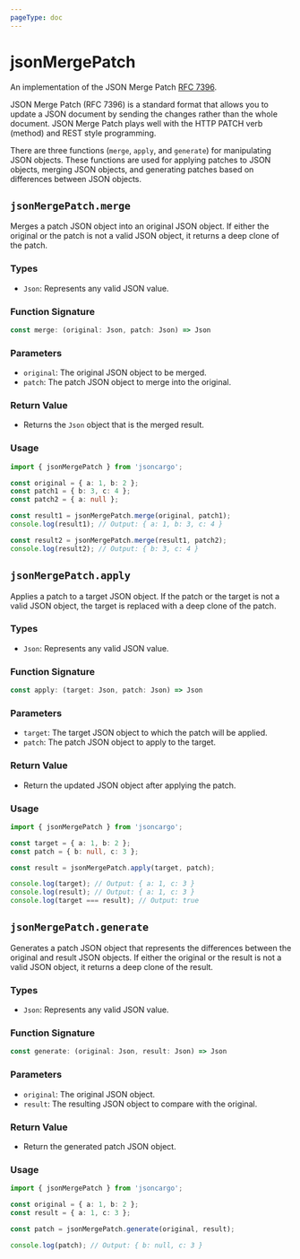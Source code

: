 ```yaml
---
pageType: doc
---
```


# jsonMergePatch

An implementation of the JSON Merge Patch [RFC 7396](https://datatracker.ietf.org/doc/html/rfc7396).

JSON Merge Patch (RFC 7396) is a standard format that allows you to update a JSON document by sending the changes rather than the whole document. JSON Merge Patch plays well with the HTTP PATCH verb (method) and REST style programming.

There are three functions (`merge`, `apply`, and `generate`) for manipulating JSON objects. These functions are used for applying patches to JSON objects, merging JSON objects, and generating patches based on differences between JSON objects.

## `jsonMergePatch.merge`

Merges a patch JSON object into an original JSON object. If either the original or the patch is not a valid JSON object, it returns a deep clone of the patch.

### Types

* `Json`: Represents any valid JSON value.

### Function Signature

```ts
const merge: (original: Json, patch: Json) => Json
```

### Parameters

* `original`: The original JSON object to be merged.
* `patch`: The patch JSON object to merge into the original.

### Return Value

* Returns the `Json` object that is the merged result.

### Usage

```ts
import { jsonMergePatch } from 'jsoncargo';

const original = { a: 1, b: 2 };
const patch1 = { b: 3, c: 4 };
const patch2 = { a: null };

const result1 = jsonMergePatch.merge(original, patch1);
console.log(result1); // Output: { a: 1, b: 3, c: 4 }

const result2 = jsonMergePatch.merge(result1, patch2);
console.log(result2); // Output: { b: 3, c: 4 }
```

## `jsonMergePatch.apply`

Applies a patch to a target JSON object. If the patch or the target is not a valid JSON object, the target is replaced with a deep clone of the patch.

### Types

* `Json`: Represents any valid JSON value.

### Function Signature

```ts
const apply: (target: Json, patch: Json) => Json
```

### Parameters

* `target`: The target JSON object to which the patch will be applied.
* `patch`: The patch JSON object to apply to the target.

### Return Value

* Return the updated JSON object after applying the patch.

### Usage

```ts
import { jsonMergePatch } from 'jsoncargo';

const target = { a: 1, b: 2 };
const patch = { b: null, c: 3 };

const result = jsonMergePatch.apply(target, patch);

console.log(target); // Output: { a: 1, c: 3 }
console.log(result); // Output: { a: 1, c: 3 }
console.log(target === result); // Output: true
```

## `jsonMergePatch.generate`

Generates a patch JSON object that represents the differences between the original and result JSON objects. If either the original or the result is not a valid JSON object, it returns a deep clone of the result.

### Types

* `Json`: Represents any valid JSON value.

### Function Signature

```ts
const generate: (original: Json, result: Json) => Json
```

### Parameters

* `original`: The original JSON object.
* `result`: The resulting JSON object to compare with the original.

### Return Value

* Return the generated patch JSON object.

### Usage

```ts
import { jsonMergePatch } from 'jsoncargo';

const original = { a: 1, b: 2 };
const result = { a: 1, c: 3 };

const patch = jsonMergePatch.generate(original, result);

console.log(patch); // Output: { b: null, c: 3 }
```